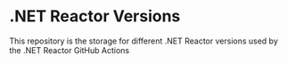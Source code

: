 
# .NET Reactor Versions
This repository is the storage for different .NET Reactor versions used by the .NET Reactor GitHub Actions
